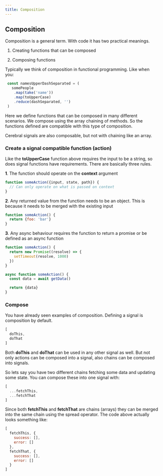 ```yaml
---
title: Composition
---
```


## Composition

Composition is a general term. With code it has two practical meanings.

1. Creating functions that can be composed

2. Composing functions

Typically we think of composition in functional programming. Like when you:

```js
 const namesUpperDashSeparated = (
   somePeople
    .map(take('name'))
    .map(toUpperCase)
    .reduce(dashSeparated, '')
 )
```

Here we define functions that can be composed in many different scenarios. We compose using the array chaining of methods. So the functions defined are compatible with this type of composition.

Cerebral signals are also composable, but not with chaining like an array.

### Create a signal compatible function (action)
Like the **toUpperCase** function above requires the input to be a string, so does signal functions have requirements. There are basically three rules.

**1**. The function should operate on the **context** argument

```js
function someAction({input, state, path}) {
  // Can only operate on what is passed on context
}
```

**2**. Any returned value from the function needs to be an object. This is because it needs to be merged with the existing input

```js
function someAction() {
  return {foo: 'bar'}
}
```

**3**. Any async behaviour requires the function to return a promise or be defined as an async function

```js
function someAction() {
  return new Promise((resolve) => {
    setTimeout(resolve, 1000)
  })
}

async function someAction() {
  const data = await getData()

  return {data}
}
```

### Compose
You have already seen examples of composition. Defining a signal is composition by default.

```js
[
  doThis,
  doThat
]
```

Both **doThis** and **doThat** can be used in any other signal as well. But not only actions can be composed into a signal, also chains can be composed into signals.

So lets say you have two different chains fetching some data and updating some state. You can compose these into one signal with:

```js
[
  ...fetchThis,
  ...fetchThat
]
```

Since both **fetchThis** and **fetchThat** are chains (arrays) they can be merged into the same chain using the spread operator. The code above actually looks something like:

```js
[
  fetchThis, {
    success: [],
    error: []
  },
  fetchThat, {
    success: [],
    error: []
  }
]
```
